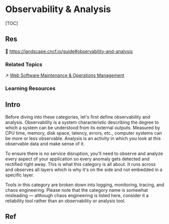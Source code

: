 # Observability & Analysis

[TOC]



## Res
📂 https://landscape.cncf.io/guide#observability-and-analysis

### Related Topics
↗ [Web Software Maintenance & Operations Management](../../../../☝️%20Application%20Software%20Engineering/🕸️%20Web%20Development%20&%20The%20Internet/Web%20Software%20Maintenance%20&%20Operations%20Management/Web%20Software%20Maintenance%20&%20Operations%20Management.md)


### Learning Resources



## Intro
Before diving into these categories, let's first define observability and analysis. Observability is a system characteristic describing the degree to which a system can be understood from its external outputs. Measured by CPU time, memory, disk space, latency, errors, etc., computer systems can be more or less observable. Analysis is an activity in which you look at this observable data and make sense of it.

To ensure there is no service disruption, you'll need to observe and analyze every aspect of your application so every anomaly gets detected and rectified right away. This is what this category is all about. It runs across and observes all layers which is why it's on the side and not embedded in a specific layer.

Tools in this category are broken down into logging, monitoring, tracing, and chaos engineering. Please note that the category name is somewhat misleading — although chaos engineering is listed here, consider it a reliability tool rather than an observability or analysis tool.



## Ref

